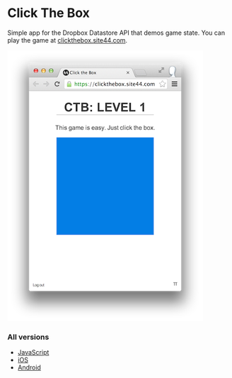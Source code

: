 # Click The Box

Simple app for the Dropbox Datastore API that demos game state. You can play the game at [clickthebox.site44.com](https://clickthebox.site44.com).

![Screenshot](screenshot.png)

### All versions

* [JavaScript](https://github.com/dropbox/ClickTheBox-js)
* [iOS](https://github.com/dropbox/ClickTheBox-ios)
* [Android](https://github.com/dropbox/ClickTheBox-android)
